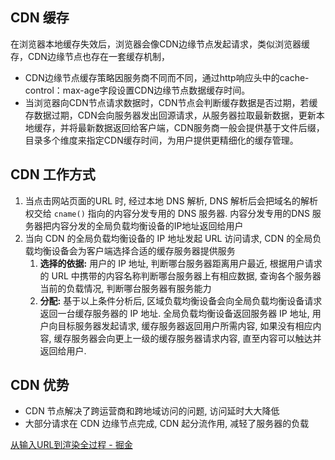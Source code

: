 ## CDN 缓存
在浏览器本地缓存失效后，浏览器会像CDN边缘节点发起请求，类似浏览器缓存，CDN边缘节点也存在一套缓存机制，

-   CDN边缘节点缓存策略因服务商不同而不同，通过http响应头中的cache-control：max-age字段设置CDN边缘节点数据缓存时间。
-   当浏览器向CDN节点请求数据时，CDN节点会判断缓存数据是否过期，若缓存数据过期，CDN会向服务器发出回源请求，从服务器拉取最新数据，更新本地缓存，并将最新数据返回给客户端，CDN服务商一般会提供基于文件后缀，目录多个维度来指定CDN缓存时间，为用户提供更精细化的缓存管理。

## CDN 工作方式
1. 当点击网站页面的URL 时, 经过本地 DNS 解析, DNS 解析后会把域名的解析权交给 `cname()` 指向的内容分发专用的 DNS 服务器. 内容分发专用的DNS 服务器把内容分发的全局负载均衡设备的IP地址返回给用户
2. 当向 CDN 的全局负载均衡设备的 IP 地址发起 URL 访问请求, CDN 的全局负载均衡设备会为客户端选择合适的缓存服务器提供服务
	1. **选择的依据:** 用户的 IP 地址, 判断哪台服务器距离用户最近, 根据用户请求的 URL 中携带的内容名称判断哪台服务器上有相应数据, 查询各个服务器当前的负载情况, 判断哪台服务器有服务能力
	2. **分配:** 基于以上条件分析后, 区域负载均衡设备会向全局负载均衡设备请求返回一台缓存服务器的 IP 地址. 全局负载均衡设备返回服务器 IP 地址, 用户向目标服务器发起请求, 缓存服务器返回用户所需内容, 如果没有相应内容, 缓存服务器会向更上一级的缓存服务器请求内容, 直至内容可以触达并返回给用户. 

## CDN 优势
- CDN 节点解决了跨运营商和跨地域访问的问题, 访问延时大大降低
- 大部分请求在 CDN 边缘节点完成, CDN 起分流作用, 减轻了服务器的负载

[从输入URL到渲染全过程 - 掘金](https://juejin.cn/post/6844904194801926157#heading-9)
